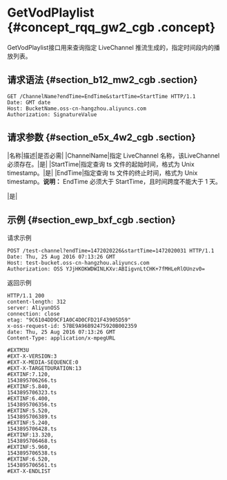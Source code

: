 # GetVodPlaylist {#concept_rqq_gw2_cgb .concept}

GetVodPlaylist接口用来查询指定 LiveChannel 推流生成的，指定时间段内的播放列表。

## 请求语法 {#section_b12_mw2_cgb .section}

```
GET /ChannelName?endTime=EndTime&startTime=StartTime HTTP/1.1
Date: GMT date
Host: BucketName.oss-cn-hangzhou.aliyuncs.com
Authorization: SignatureValue
```

## 请求参数 {#section_e5x_4w2_cgb .section}

|名称|描述|是否必需|
|ChannelName|指定 LiveChannel 名称，该LiveChannel 必须存在。|是|
|StartTime|指定查询 ts 文件的起始时间，格式为 Unix timestamp。|是|
|EndTime|指定查询 ts 文件的终止时间，格式为 Unix timestamp。**说明：** EndTime 必须大于 StartTime，且时间跨度不能大于 1 天。

|是|

## 示例 {#section_ewp_bxf_cgb .section}

请求示例

```
POST /test-channel?endTime=1472020226&startTime=1472020031 HTTP/1.1
Date: Thu, 25 Aug 2016 07:13:26 GMT
Host: test-bucket.oss-cn-hangzhou.aliyuncs.com
Authorization: OSS YJjHKOKWDWINLKXv:ABIigvnLtCHK+7fMHLeRlOUnzv0=
```

返回示例

```
HTTP/1.1 200
content-length: 312
server: AliyunOSS
connection: close
etag: "9C6104DD9CF1A0C4D0CFD21F43905D59"
x-oss-request-id: 57BE9A96B92475920B002359
date: Thu, 25 Aug 2016 07:13:26 GMT
Content-Type: application/x-mpegURL

#EXTM3U
#EXT-X-VERSION:3
#EXT-X-MEDIA-SEQUENCE:0
#EXT-X-TARGETDURATION:13
#EXTINF:7.120,
1543895706266.ts
#EXTINF:5.840,
1543895706323.ts
#EXTINF:6.400,
1543895706356.ts
#EXTINF:5.520,
1543895706389.ts
#EXTINF:5.240,
1543895706428.ts
#EXTINF:13.320,
1543895706468.ts
#EXTINF:5.960,
1543895706538.ts
#EXTINF:6.520,
1543895706561.ts
#EXT-X-ENDLIST
```

